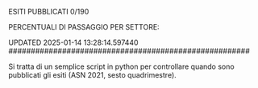 ESITI PUBBLICATI 0/190 

PERCENTUALI DI PASSAGGIO PER SETTORE:

UPDATED 2025-01-14 13:28:14.597440
###################################################### 

Si tratta di un semplice script in python per controllare quando sono pubblicati gli esiti (ASN 2021, sesto quadrimestre).

